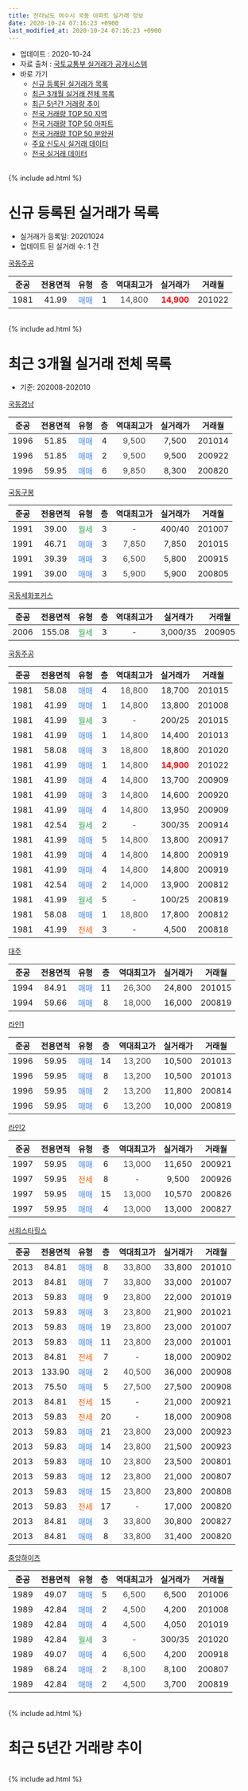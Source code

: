 ```yaml
---
title: 전라남도 여수시 국동 아파트 실거래 정보
date: 2020-10-24 07:16:23 +0900
last_modified_at: 2020-10-24 07:16:23 +0900
---
```


* 업데이트 : 2020-10-24
* 자료 출처 : [국토교통부 실거래가 공개시스템](http://rt.molit.go.kr)
* 바로 가기
    * [신규 등록된 실거래가 목록](#신규-등록된-실거래가-목록)
    * [최근 3개월 실거래 전체 목록](#최근-3개월-실거래-전체-목록)
    * [최근 5년간 거래량 추이](#최근-5년간-거래량-추이)
    * [전국 거래량 TOP 50 지역](https://inasie.github.io/apt-trade-info/최근-3개월-전국에서-가장-거래가-많이-발생한-지역)
    * [전국 거래량 TOP 50 아파트](https://inasie.github.io/apt-trade-info/최근-3개월-전국에서-가장-거래가-많이-발생한-아파트)
    * [전국 거래량 TOP 50 분양권](https://inasie.github.io/apt-trade-info/최근-3개월-전국에서-가장-거래가-많이-발생한-분양권)
    * [주요 신도시 실거래 데이터](https://inasie.github.io/apt-trade-info/주요-신도시)
    * [전국 실거래 데이터](https://inasie.github.io/apt-trade-info/전국)
<br>
{% include ad.html %}
<br>

# 신규 등록된 실거래가 목록
* 실거래가 등록일: 20201024
* 업데이트 된 실거래 수: 1 건


[국동주공](https://search.naver.com/search.naver?query=%EC%A0%84%EB%9D%BC%EB%82%A8%EB%8F%84+%EC%97%AC%EC%88%98%EC%8B%9C+%EA%B5%AD%EB%8F%99+%EA%B5%AD%EB%8F%99%EC%A3%BC%EA%B3%B5)

|준공|전용면적|유형|층|역대최고가|실거래가|거래월|
|:---:|:---:|:---:|:---:|:---:|:---:|:---:|
|1981|41.99|<span style="color:#4285f3">매매</span>|1|<span style="color:#444444">14,800</span>|<b><span style="color:#ff0000">14,900</span></b>|201022|


<br>
{% include ad.html %}
<br>

# 최근 3개월 실거래 전체 목록
* 기준: 202008-202010


[국동경남](https://search.naver.com/search.naver?query=%EC%A0%84%EB%9D%BC%EB%82%A8%EB%8F%84+%EC%97%AC%EC%88%98%EC%8B%9C+%EA%B5%AD%EB%8F%99+%EA%B5%AD%EB%8F%99%EA%B2%BD%EB%82%A8)

|준공|전용면적|유형|층|역대최고가|실거래가|거래월|
|:---:|:---:|:---:|:---:|:---:|:---:|:---:|
|1996|51.85|<span style="color:#4285f3">매매</span>|4|<span style="color:#444444">9,500</span>|7,500|201014|
|1996|51.85|<span style="color:#4285f3">매매</span>|2|<span style="color:#444444">9,500</span>|9,500|200922|
|1996|59.95|<span style="color:#4285f3">매매</span>|6|<span style="color:#444444">9,850</span>|8,300|200820|

[국동구봉](https://search.naver.com/search.naver?query=%EC%A0%84%EB%9D%BC%EB%82%A8%EB%8F%84+%EC%97%AC%EC%88%98%EC%8B%9C+%EA%B5%AD%EB%8F%99+%EA%B5%AD%EB%8F%99%EA%B5%AC%EB%B4%89)

|준공|전용면적|유형|층|역대최고가|실거래가|거래월|
|:---:|:---:|:---:|:---:|:---:|:---:|:---:|
|1991|39.00|<span style="color:#34a853">월세</span>|3|<span style="color:#444444">-</span>|400/40|201007|
|1991|46.71|<span style="color:#4285f3">매매</span>|3|<span style="color:#444444">7,850</span>|7,850|201015|
|1991|39.39|<span style="color:#4285f3">매매</span>|3|<span style="color:#444444">6,500</span>|5,800|200915|
|1991|39.00|<span style="color:#4285f3">매매</span>|3|<span style="color:#444444">5,900</span>|5,900|200805|

[국동세화포커스](https://search.naver.com/search.naver?query=%EC%A0%84%EB%9D%BC%EB%82%A8%EB%8F%84+%EC%97%AC%EC%88%98%EC%8B%9C+%EA%B5%AD%EB%8F%99+%EA%B5%AD%EB%8F%99%EC%84%B8%ED%99%94%ED%8F%AC%EC%BB%A4%EC%8A%A4)

|준공|전용면적|유형|층|역대최고가|실거래가|거래월|
|:---:|:---:|:---:|:---:|:---:|:---:|:---:|
|2006|155.08|<span style="color:#34a853">월세</span>|3|<span style="color:#444444">-</span>|3,000/35|200905|

[국동주공](https://search.naver.com/search.naver?query=%EC%A0%84%EB%9D%BC%EB%82%A8%EB%8F%84+%EC%97%AC%EC%88%98%EC%8B%9C+%EA%B5%AD%EB%8F%99+%EA%B5%AD%EB%8F%99%EC%A3%BC%EA%B3%B5)

|준공|전용면적|유형|층|역대최고가|실거래가|거래월|
|:---:|:---:|:---:|:---:|:---:|:---:|:---:|
|1981|58.08|<span style="color:#4285f3">매매</span>|4|<span style="color:#444444">18,800</span>|18,700|201015|
|1981|41.99|<span style="color:#4285f3">매매</span>|1|<span style="color:#444444">14,800</span>|13,800|201008|
|1981|41.99|<span style="color:#34a853">월세</span>|3|<span style="color:#444444">-</span>|200/25|201015|
|1981|41.99|<span style="color:#4285f3">매매</span>|1|<span style="color:#444444">14,800</span>|14,400|201013|
|1981|58.08|<span style="color:#4285f3">매매</span>|3|<span style="color:#444444">18,800</span>|18,800|201020|
|1981|41.99|<span style="color:#4285f3">매매</span>|1|<span style="color:#444444">14,800</span>|<b><span style="color:#ff0000">14,900</span></b>|201022|
|1981|41.99|<span style="color:#4285f3">매매</span>|4|<span style="color:#444444">14,800</span>|13,700|200909|
|1981|41.99|<span style="color:#4285f3">매매</span>|3|<span style="color:#444444">14,800</span>|14,600|200920|
|1981|41.99|<span style="color:#4285f3">매매</span>|4|<span style="color:#444444">14,800</span>|13,950|200909|
|1981|42.54|<span style="color:#34a853">월세</span>|2|<span style="color:#444444">-</span>|300/35|200914|
|1981|41.99|<span style="color:#4285f3">매매</span>|5|<span style="color:#444444">14,800</span>|13,800|200917|
|1981|41.99|<span style="color:#4285f3">매매</span>|4|<span style="color:#444444">14,800</span>|14,800|200919|
|1981|41.99|<span style="color:#4285f3">매매</span>|4|<span style="color:#444444">14,800</span>|14,800|200919|
|1981|42.54|<span style="color:#4285f3">매매</span>|2|<span style="color:#444444">14,000</span>|13,900|200812|
|1981|41.99|<span style="color:#34a853">월세</span>|5|<span style="color:#444444">-</span>|100/25|200819|
|1981|58.08|<span style="color:#4285f3">매매</span>|1|<span style="color:#444444">18,800</span>|17,800|200812|
|1981|41.99|<span style="color:#ff5a00">전세</span>|3|<span style="color:#444444">-</span>|4,500|200818|

[대주](https://search.naver.com/search.naver?query=%EC%A0%84%EB%9D%BC%EB%82%A8%EB%8F%84+%EC%97%AC%EC%88%98%EC%8B%9C+%EA%B5%AD%EB%8F%99+%EB%8C%80%EC%A3%BC)

|준공|전용면적|유형|층|역대최고가|실거래가|거래월|
|:---:|:---:|:---:|:---:|:---:|:---:|:---:|
|1994|84.91|<span style="color:#4285f3">매매</span>|11|<span style="color:#444444">26,300</span>|24,800|201015|
|1994|59.66|<span style="color:#4285f3">매매</span>|8|<span style="color:#444444">18,000</span>|16,000|200819|

[라인1](https://search.naver.com/search.naver?query=%EC%A0%84%EB%9D%BC%EB%82%A8%EB%8F%84+%EC%97%AC%EC%88%98%EC%8B%9C+%EA%B5%AD%EB%8F%99+%EB%9D%BC%EC%9D%B81)

|준공|전용면적|유형|층|역대최고가|실거래가|거래월|
|:---:|:---:|:---:|:---:|:---:|:---:|:---:|
|1996|59.95|<span style="color:#4285f3">매매</span>|14|<span style="color:#444444">13,200</span>|10,500|201013|
|1996|59.95|<span style="color:#4285f3">매매</span>|8|<span style="color:#444444">13,200</span>|10,500|201013|
|1996|59.95|<span style="color:#4285f3">매매</span>|2|<span style="color:#444444">13,200</span>|11,800|200814|
|1996|59.95|<span style="color:#4285f3">매매</span>|6|<span style="color:#444444">13,200</span>|10,000|200819|

[라인2](https://search.naver.com/search.naver?query=%EC%A0%84%EB%9D%BC%EB%82%A8%EB%8F%84+%EC%97%AC%EC%88%98%EC%8B%9C+%EA%B5%AD%EB%8F%99+%EB%9D%BC%EC%9D%B82)

|준공|전용면적|유형|층|역대최고가|실거래가|거래월|
|:---:|:---:|:---:|:---:|:---:|:---:|:---:|
|1997|59.95|<span style="color:#4285f3">매매</span>|6|<span style="color:#444444">13,000</span>|11,650|200921|
|1997|59.95|<span style="color:#ff5a00">전세</span>|8|<span style="color:#444444">-</span>|9,500|200926|
|1997|59.95|<span style="color:#4285f3">매매</span>|15|<span style="color:#444444">13,000</span>|10,570|200826|
|1997|59.95|<span style="color:#4285f3">매매</span>|4|<span style="color:#444444">13,000</span>|13,000|200827|

[서희스타힐스](https://search.naver.com/search.naver?query=%EC%A0%84%EB%9D%BC%EB%82%A8%EB%8F%84+%EC%97%AC%EC%88%98%EC%8B%9C+%EA%B5%AD%EB%8F%99+%EC%84%9C%ED%9D%AC%EC%8A%A4%ED%83%80%ED%9E%90%EC%8A%A4)

|준공|전용면적|유형|층|역대최고가|실거래가|거래월|
|:---:|:---:|:---:|:---:|:---:|:---:|:---:|
|2013|84.81|<span style="color:#4285f3">매매</span>|8|<span style="color:#444444">33,800</span>|33,800|201010|
|2013|84.81|<span style="color:#4285f3">매매</span>|7|<span style="color:#444444">33,800</span>|33,000|201007|
|2013|59.83|<span style="color:#4285f3">매매</span>|9|<span style="color:#444444">23,800</span>|22,000|201019|
|2013|59.83|<span style="color:#4285f3">매매</span>|3|<span style="color:#444444">23,800</span>|21,900|201021|
|2013|59.83|<span style="color:#4285f3">매매</span>|19|<span style="color:#444444">23,800</span>|23,000|201007|
|2013|59.83|<span style="color:#4285f3">매매</span>|11|<span style="color:#444444">23,800</span>|23,000|201001|
|2013|84.81|<span style="color:#ff5a00">전세</span>|7|<span style="color:#444444">-</span>|18,000|200902|
|2013|133.90|<span style="color:#4285f3">매매</span>|2|<span style="color:#444444">40,500</span>|36,000|200908|
|2013|75.50|<span style="color:#4285f3">매매</span>|5|<span style="color:#444444">27,500</span>|27,500|200908|
|2013|84.81|<span style="color:#ff5a00">전세</span>|15|<span style="color:#444444">-</span>|21,000|200921|
|2013|59.83|<span style="color:#ff5a00">전세</span>|20|<span style="color:#444444">-</span>|18,000|200908|
|2013|59.83|<span style="color:#4285f3">매매</span>|21|<span style="color:#444444">23,800</span>|23,000|200923|
|2013|59.83|<span style="color:#4285f3">매매</span>|14|<span style="color:#444444">23,800</span>|21,500|200923|
|2013|59.83|<span style="color:#4285f3">매매</span>|10|<span style="color:#444444">23,800</span>|23,500|200801|
|2013|59.83|<span style="color:#4285f3">매매</span>|12|<span style="color:#444444">23,800</span>|21,000|200807|
|2013|59.83|<span style="color:#4285f3">매매</span>|15|<span style="color:#444444">23,800</span>|23,800|200808|
|2013|59.83|<span style="color:#ff5a00">전세</span>|17|<span style="color:#444444">-</span>|17,000|200820|
|2013|84.81|<span style="color:#4285f3">매매</span>|3|<span style="color:#444444">33,800</span>|30,800|200827|
|2013|84.81|<span style="color:#4285f3">매매</span>|8|<span style="color:#444444">33,800</span>|31,400|200820|


<script async src="//pagead2.googlesyndication.com/pagead/js/adsbygoogle.js"></script>
<!-- 기본 -->
<ins class="adsbygoogle"
     style="display:block"
     data-ad-client="ca-pub-2446590836940007"
     data-ad-slot="1659523306"
     data-ad-format="auto"
     data-full-width-responsive="true"></ins>
<script>
(adsbygoogle = window.adsbygoogle || []).push({});
</script>


[중앙하이츠](https://search.naver.com/search.naver?query=%EC%A0%84%EB%9D%BC%EB%82%A8%EB%8F%84+%EC%97%AC%EC%88%98%EC%8B%9C+%EA%B5%AD%EB%8F%99+%EC%A4%91%EC%95%99%ED%95%98%EC%9D%B4%EC%B8%A0)

|준공|전용면적|유형|층|역대최고가|실거래가|거래월|
|:---:|:---:|:---:|:---:|:---:|:---:|:---:|
|1989|49.07|<span style="color:#4285f3">매매</span>|5|<span style="color:#444444">6,500</span>|6,500|201006|
|1989|42.84|<span style="color:#4285f3">매매</span>|2|<span style="color:#444444">4,500</span>|4,200|201008|
|1989|42.84|<span style="color:#4285f3">매매</span>|4|<span style="color:#444444">4,500</span>|4,050|201019|
|1989|42.84|<span style="color:#34a853">월세</span>|3|<span style="color:#444444">-</span>|300/35|201020|
|1989|49.07|<span style="color:#4285f3">매매</span>|4|<span style="color:#444444">6,500</span>|4,200|200918|
|1989|68.24|<span style="color:#4285f3">매매</span>|2|<span style="color:#444444">8,100</span>|8,100|200807|
|1989|42.84|<span style="color:#4285f3">매매</span>|2|<span style="color:#444444">4,500</span>|3,700|200819|


<br>
{% include ad.html %}
<br>

# 최근 5년간 거래량 추이


<div style="width:100%;">
    <canvas id="deal_progress" height="200"></canvas>
</div>

<script>
new Chart(document.getElementById("deal_progress"), {
    type: 'line',
    data: {
        labels: ['201510','201511','201512','201601','201602','201603','201604','201605','201606','201607','201608','201609','201610','201611','201612','201701','201702','201703','201704','201705','201706','201707','201708','201709','201710','201711','201712','201801','201802','201803','201804','201805','201806','201807','201808','201809','201810','201811','201812','201901','201902','201903','201904','201905','201906','201907','201908','201909','201910','201911','201912','202001','202002','202003','202004','202005','202006','202007','202008','202009','202010'],
        datasets: [{
            label: '매매',
            pointRadius: 1,
            data: [26, 17, 14, 22, 25, 31, 29, 26, 25, 18, 37, 35, 24, 24, 22, 19, 18, 29, 20, 25, 27, 28, 20, 30, 28, 14, 14, 21, 20, 25, 23, 29, 16, 20, 13, 21, 23, 22, 15, 11, 26, 27, 23, 10, 14, 11, 22, 22, 36, 19, 35, 25, 39, 25, 31, 29, 32, 43, 16, 14, 19],
            borderColor: "rgba(255, 201, 14, 1)",
            backgroundColor: "rgba(255, 201, 14, 0.5)",
            fill: false,
            lineTension: 0
        },{
            label: '전월세',
            pointRadius: 1,
            data: [6, 5, 3, 3, 0, 3, 10, 3, 7, 4, 5, 6, 3, 8, 3, 8, 13, 9, 6, 10, 7, 5, 13, 7, 2, 6, 4, 6, 3, 8, 5, 8, 6, 8, 5, 4, 4, 4, 7, 6, 9, 11, 10, 3, 6, 7, 6, 5, 4, 9, 5, 7, 10, 8, 4, 5, 4, 6, 3, 6, 3],
            borderColor: "rgba(0, 141, 185, 1)",
            backgroundColor: "rgba(0, 141, 185, 0.5)",
            fill: false,
            lineTension: 0
        }
        ]
    },
    options: {
        responsive: true,
        title: {
            display: false
        },
        tooltips: {
            mode: 'index',
            intersect: false
        },
        hover: {
            mode: 'nearest',
            intersect: true
        },
        scales: {
            xAxes: [{
                display: true,
                scaleLabel: {
                    display: true,
                    labelString: '년/월'
                }
            }],
            yAxes: [{
                display: true,
                ticks: {
                    suggestedMin: 0,
                },
                scaleLabel: {
                    display: true,
                    labelString: '실거래 수'
                }
            }]
        }
    }
});

</script>


<br>
{% include ad.html %}
<br>

